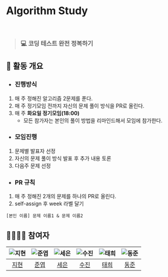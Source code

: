 # Algorithm Study 
<br>

> ### 💻 코딩 테스트 완전 정복하기

## 🔎 활동 개요
- ### 진행방식
1. 매 주 정해진 알고리즘 2문제를 푼다.
2. 매 주 정기모임 전까지 자신의 문제 풀이 방식을 PR로 올린다.
3. 매 주 **화요일 정기모임(18:00)**
    - 모든 참가자는 본인의 풀이 방법을 리마인드해서 모임에 참가한다.
  
- ### 모임진행
1. 문제별 발표자 선정
2. 자신의 문제 풀이 방식 발표 후 추가 내용 토론
3. 다음주 문제 선정

- ### PR 규칙
1. 매 주 정해진 2개의 문제를 하나의 PR로 올린다.
2. self-assign 후 week 라벨 달기
```
[본인 이름] 문제 이름1 & 문제 이름2
```

## 👩‍👩‍👦‍👦 참여자
<div align="center">

|     ![지현](https://avatars.githubusercontent.com/u/31675698?v=4)     | ![준엽](https://avatars.githubusercontent.com/u/53340295?v=4) |![세은](https://avatars.githubusercontent.com/u/48899016?v=4)|![수진](https://avatars.githubusercontent.com/u/77006790?v=4)|![태희](https://avatars.githubusercontent.com/u/118531617?v=4)|![동준](https://avatars.githubusercontent.com/u/77885587?v=4)
|:---------------------------------------------------------------:|:-------------------------------------------------------:|:---:|:-----------------------------------------------------:|:------------------------------------------------------:|:---------------------------------------------------------------:
|                [지현](https://github.com/KimJyun)                 |         [준엽](https://github.com/JunYupK)          | [세은](https://github.com/ChoiSeEun)|           [수진](https://github.com/ss0510s)            |            [태희](https://github.com/nyanpasu-life)             | [동준](https://github.com/djh0211)

</div>

<br><br>

